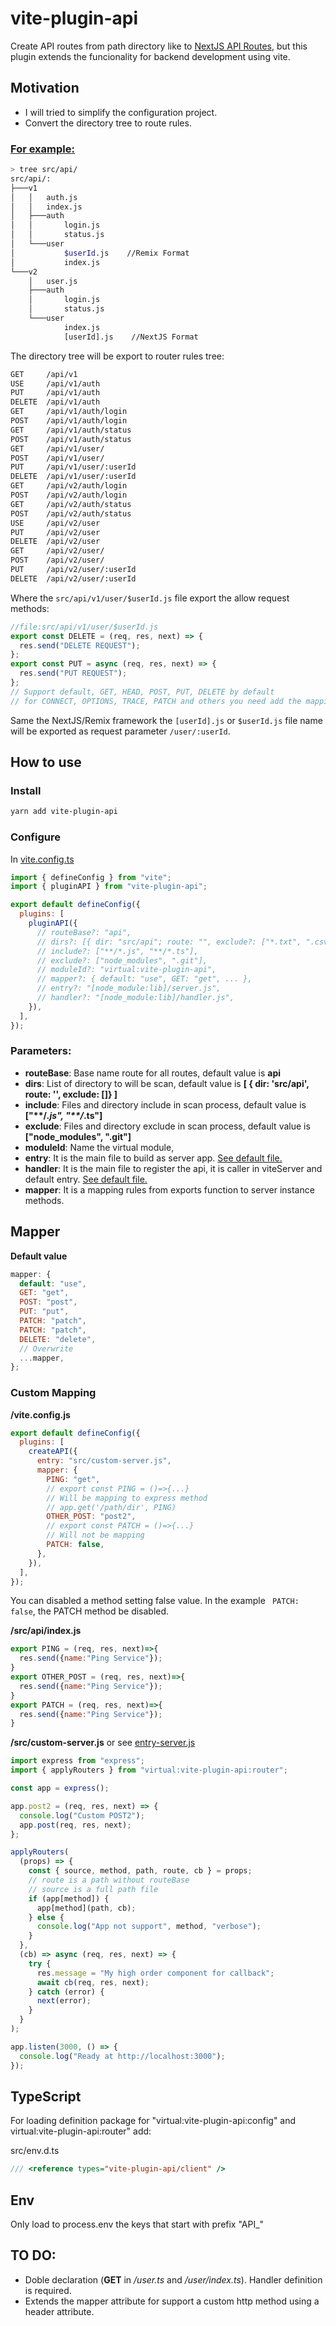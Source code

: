 # vite-plugin-api

Create API routes from path directory like to [NextJS API Routes](https://nextjs.org/docs/api-routes/introduction), but this plugin extends the funcionality for backend development using vite.

## Motivation

- I will tried to simplify the configuration project.
- Convert the directory tree to route rules.

### [For example:](./../example/src/api/)

```bash
> tree src/api/
src/api/:
├───v1
│   │   auth.js
│   │   index.js
│   ├───auth
│   │       login.js
│   │       status.js
│   └───user
│           $userId.js    //Remix Format
│           index.js
└───v2
    │   user.js
    ├───auth
    │       login.js
    │       status.js
    └───user
            index.js
            [userId].js    //NextJS Format
```

The directory tree will be export to router rules tree:

```bash
GET     /api/v1
USE     /api/v1/auth
PUT     /api/v1/auth
DELETE  /api/v1/auth
GET     /api/v1/auth/login
POST    /api/v1/auth/login
GET     /api/v1/auth/status
POST    /api/v1/auth/status
GET     /api/v1/user/
POST    /api/v1/user/
PUT     /api/v1/user/:userId
DELETE  /api/v1/user/:userId
GET     /api/v2/auth/login
POST    /api/v2/auth/login
GET     /api/v2/auth/status
POST    /api/v2/auth/status
USE     /api/v2/user
PUT     /api/v2/user
DELETE  /api/v2/user
GET     /api/v2/user/
POST    /api/v2/user/
PUT     /api/v2/user/:userId
DELETE  /api/v2/user/:userId
```

Where the `src/api/v1/user/$userId.js` file export the allow request methods:

```js
//file:src/api/v1/user/$userId.js
export const DELETE = (req, res, next) => {
  res.send("DELETE REQUEST");
};
export const PUT = async (req, res, next) => {
  res.send("PUT REQUEST");
};
// Support default, GET, HEAD, POST, PUT, DELETE by default
// for CONNECT, OPTIONS, TRACE, PATCH and others you need add the mapping to mapper attribute config
```

Same the NextJS/Remix framework the `[userId].js` or `$userId.js` file name will be exported as request parameter `/user/:userId`.

## How to use

### Install

```bash
yarn add vite-plugin-api
```

### Configure

In [vite.config.ts](./../example/vite.config.ts)

```js
import { defineConfig } from "vite";
import { pluginAPI } from "vite-plugin-api";

export default defineConfig({
  plugins: [
    pluginAPI({
      // routeBase?: "api",
      // dirs?: [{ dir: "src/api"; route: "", exclude?: ["*.txt", ".csv", "data/*.*"] }],
      // include?: ["**/*.js", "**/*.ts"],
      // exclude?: ["node_modules", ".git"],
      // moduleId?: "virtual:vite-plugin-api",
      // mapper?: { default: "use", GET: "get", ... },
      // entry?: "[node_module:lib]/server.js",
      // handler?: "[node_module:lib]/handler.js",
    }),
  ],
});
```

### Parameters:

- **routeBase**: Base name route for all routes,
  default value is **api**
- **dirs**: List of directory to will be scan,
  default value is **[ { dir: 'src/api', route: '', exclude: []} ]**
- **include**: Files and directory include in scan process, default value is **["\*\*/_.js", "\*\*/_.ts"]**
- **exclude**: Files and directory exclude in scan process, default value is **["node_modules", ".git"]**
- **moduleId**: Name the virtual module,
- **entry**: It is the main file to build as server app. [See default file.](./src/plugin/runtime/server.js)
- **handler**: It is the main file to register the api, it is caller in viteServer and default entry. [See default file.](./src/plugin/runtime/handler.js)
- **mapper**: It is a mapping rules from exports function to server instance methods.

## Mapper

**Default value**

```js
mapper: {
  default: "use",
  GET: "get",
  POST: "post",
  PUT: "put",
  PATCH: "patch",
  PATCH: "patch",
  DELETE: "delete",
  // Overwrite
  ...mapper,
};
```

### Custom Mapping

**/vite.config.js**

```js
export default defineConfig({
  plugins: [
    createAPI({
      entry: "src/custom-server.js",
      mapper: {
        PING: "get",
        // export const PING = ()=>{...}
        // Will be mapping to express method
        // app.get('/path/dir', PING)
        OTHER_POST: "post2",
        // export const PATCH = ()=>{...}
        // Will not be mapping
        PATCH: false,
      },
    }),
  ],
});
```

You can disabled a method setting false value. In the example ` PATCH: false`, the PATCH method be disabled.

**/src/api/index.js**

```javascript
export PING = (req, res, next)=>{
  res.send({name:"Ping Service"});
}
export OTHER_POST = (req, res, next)=>{
  res.send({name:"Ping Service"});
}
export PATCH = (req, res, next)=>{
  res.send({name:"Ping Service"});
}
```

**/src/custom-server.js** or see [entry-server.js](./../example/src/entry-server.js)

```javascript
import express from "express";
import { applyRouters } from "virtual:vite-plugin-api:router";

const app = express();

app.post2 = (req, res, next) => {
  console.log("Custom POST2");
  app.post(req, res, next);
};

applyRouters(
  (props) => {
    const { source, method, path, route, cb } = props;
    // route is a path without routeBase
    // source is a full path file
    if (app[method]) {
      app[method](path, cb);
    } else {
      console.log("App not support", method, "verbose");
    }
  },
  (cb) => async (req, res, next) => {
    try {
      res.message = "My high order component for callback";
      await cb(req, res, next);
    } catch (error) {
      next(error);
    }
  }
);

app.listen(3000, () => {
  console.log("Ready at http://localhost:3000");
});
```

## TypeScript

For loading definition package for "virtual:vite-plugin-api:config" and virtual:vite-plugin-api:router" add:

src/env.d.ts

```ts
/// <reference types="vite-plugin-api/client" />
```

## Env

Only load to process.env the keys that start with prefix "API\_"

## TO DO:

- Doble declaration (**GET** in _/user.ts_ and _/user/index.ts_). Handler definition is required.
- Extends the mapper attribute for support a custom http method using a header attribute.
